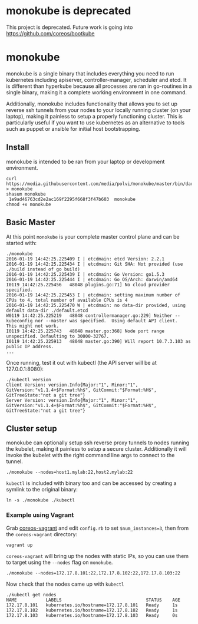 # monokube is deprecated

This project is deprecated. Future work is going into https://github.com/coreos/bootkube

# monokube

monokube is a single binary that includes everything you need to run kubernetes  including apiserver, controller-manager, scheduler and etcd. It is different than hyperkube because all processes are ran in go-routines in a single binary, making it a complete working environment in one command. 

Additionally, monokube includes functionality that allows you to set up reverse ssh tunnels from your nodes to your locally running cluster (on your laptop), making it painless to setup a properly functioning cluster. This is particularly useful if you want to use kubernetes as an alternative to tools such as puppet or ansible for initial host bootstrapping. 

## Install

monokube is intended to be ran from your laptop or development environment. 

```
curl https://media.githubusercontent.com/media/polvi/monokube/master/bin/darwin/amd64/monokube > monokube
shasum monokube 
 1e9ad46763cd2e2ac169f2295f668f3f47b603  monokube
chmod +x monokube
```

## Basic Master


At this point `monokube` is your complete master control plane and can be started with:

```
./monokube
2016-01-19 14:42:25.225409 I | etcdmain: etcd Version: 2.2.1
2016-01-19 14:42:25.225434 I | etcdmain: Git SHA: Not provided (use ./build instead of go build)
2016-01-19 14:42:25.225439 I | etcdmain: Go Version: go1.5.3
2016-01-19 14:42:25.225444 I | etcdmain: Go OS/Arch: darwin/amd64
I0119 14:42:25.225456   48048 plugins.go:71] No cloud provider specified.
2016-01-19 14:42:25.225453 I | etcdmain: setting maximum number of CPUs to 4, total number of available CPUs is 4
2016-01-19 14:42:25.225470 W | etcdmain: no data-dir provided, using default data-dir ./default.etcd
W0119 14:42:25.225219   48048 controllermanager.go:229] Neither --kubeconfig nor --master was specified.  Using default API client.  This might not work.
I0119 14:42:25.225743   48048 master.go:368] Node port range unspecified. Defaulting to 30000-32767.
I0119 14:42:25.225913   48048 master.go:390] Will report 10.7.3.103 as public IP address.
...
```

Once running, test it out with kubectl (the API server will be at 127.0.0.1:8080):

```
./kubectl version
Client Version: version.Info{Major:"1", Minor:"1", GitVersion:"v1.1.4+$Format:%h$", GitCommit:"$Format:%H$", GitTreeState:"not a git tree"}
Server Version: version.Info{Major:"1", Minor:"1", GitVersion:"v1.1.4+$Format:%h$", GitCommit:"$Format:%H$", GitTreeState:"not a git tree"}
```

## Cluster setup

monokube can optionally setup ssh reverse proxy tunnels to nodes running the kubelet, making it painless to setup a secure cluster. Additionally it will invoke the kubelet with the right command line args to connect to the tunnel.

```
./monokube --nodes=host1.mylab:22,host2.mylab:22
```

`kubectl` is included with binary too and can be accessed by creating a symlink to the original binary:

```
ln -s ./monokube ./kubectl 
```


### Example using Vagrant

Grab [coreos-vagrant](https://github.com/coreos/coreos-vagrant) and edit `config.rb` to set `$num_instances=3`, then from the `coreos-vagrant` directory:

```
vagrant up
```

`coreos-vagrant` will bring up the nodes with static IPs, so you can use them to target using the `--nodes` flag on `monokube`. 

```
./monokube --nodes=172.17.8.101:22,172.17.8.102:22,172.17.8.103:22
```

Now check that the nodes came up with `kubectl`

```
./kubectl get nodes
NAME           LABELS                                STATUS    AGE
172.17.8.101   kubernetes.io/hostname=172.17.8.101   Ready     1s
172.17.8.102   kubernetes.io/hostname=172.17.8.102   Ready     1s
172.17.8.103   kubernetes.io/hostname=172.17.8.103   Ready     0s
```

